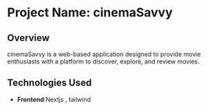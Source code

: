 # Project Name: cinemaSavvy


## Overview
cinemaSavvy is a web-based application designed to provide movie enthusiasts with a platform to discover, explore, and review movies.

## Technologies Used
- **Frontend**:Nextjs , tailwind
